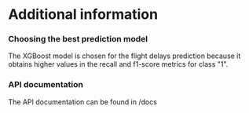 # Additional information
### Choosing the best prediction model

The XGBoost model is chosen for the flight delays prediction because it obtains higher values in the recall and f1-score metrics for class "1".

### API documentation

The API documentation can be found in /docs